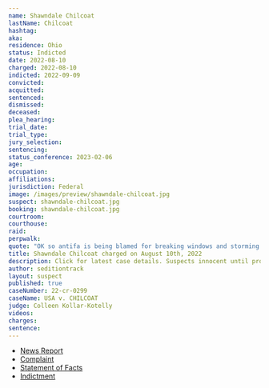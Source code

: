 ```yaml
---
name: Shawndale Chilcoat
lastName: Chilcoat
hashtag:
aka:
residence: Ohio
status: Indicted
date: 2022-08-10
charged: 2022-08-10
indicted: 2022-09-09
convicted:
acquitted:
sentenced:
dismissed:
deceased:
plea_hearing:
trial_date:
trial_type:
jury_selection:
sentencing:
status_conference: 2023-02-06
age:
occupation:
affiliations:
jurisdiction: Federal
image: /images/preview/shawndale-chilcoat.jpg
suspect: shawndale-chilcoat.jpg
booking: shawndale-chilcoat.jpg
courtroom:
courthouse:
raid:
perpwalk:
quote: "OK so antifa is being blamed for breaking windows and storming congress. Um no, it was us I was with them and couldn’t be more proud. Please stop giving them credit and realize trumps side has crazies too and they should stew on that for awhile."
title: Shawndale Chilcoat charged on August 10th, 2022
description: Click for latest case details. Suspects innocent until proven guilty.
author: seditiontrack
layout: suspect
published: true
caseNumber: 22-cr-0299
caseName: USA v. CHILCOAT
judge: Colleen Kollar-Kotelly
videos:
charges:
sentence:
---
```

- [News Report](https://mercercountyoutlook.net/2022/08/12/celina-residents-arrested-on-january-6th-capitol-charges/)
- [Complaint](https://www.justice.gov/usao-dc/case-multi-defendant/file/1525766/download)
- [Statement of Facts](https://www.justice.gov/usao-dc/case-multi-defendant/file/1525771/download)
- [Indictment](https://storage.courtlistener.com/recap/gov.uscourts.dcd.247218/gov.uscourts.dcd.247218.20.0.pdf)
